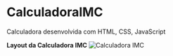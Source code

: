 # CalculadoraIMC
Calculadora desenvolvida com HTML, CSS, JavaScript

<strong>Layout da Calculadora IMC</strong>
![Calculadora IMC](https://user-images.githubusercontent.com/45328215/72622358-cc267d80-3921-11ea-87ea-34e185d70c22.png)
